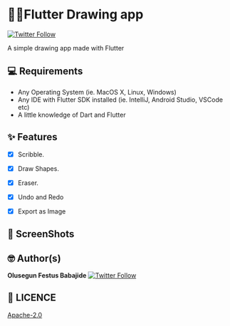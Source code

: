 # 🎨🎨Flutter Drawing app
[![Twitter Follow](https://img.shields.io/twitter/follow/iamjideguru.svg?style=social)](https://twitter.com/iamjideguru)

A simple drawing app made with Flutter


## 💻 Requirements

- Any Operating System (ie. MacOS X, Linux, Windows)
- Any IDE with Flutter SDK installed (ie. IntelliJ, Android Studio, VSCode etc)
- A little knowledge of Dart and Flutter

## ✨ Features

- [x] Scribble.
- [x] Draw Shapes.
- [x] Eraser.
- [x] Undo and Redo
- [x] Export as Image


## 📸 ScreenShots

<!-- <img src="ss/mockup.png"/> -->

## 🤓 Author(s)

**Olusegun Festus Babajide**
[![Twitter Follow](https://img.shields.io/twitter/follow/iamjideguru.svg?style=social)](https://twitter.com/iamjideguru)

## 🔖 LICENCE

[Apache-2.0](https://github.com/JideGuru/FlutterEbookApp/blob/master/LICENSE)